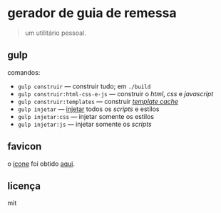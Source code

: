 gerador de guia de remessa
==========================

> um utilitário pessoal.

gulp
----

comandos:

- `gulp construir` — construir tudo; em `./build`
- `gulp construir:html-css-e-js` — construir o *html*, *css* e *javascript*
- `gulp construir:templates` — construir [*template cache*](https://goo.gl/31tQvv)
- `gulp injetar` — [injetar](https://goo.gl/R3ju2V) todos os *scripts* e estilos
- `gulp injetar:css` — injetar somente os estilos
- `gulp injetar:js` — injetar somente os *scripts*

favicon
-------

o [ícone](./favicon.ico) foi obtido [aqui](https://goo.gl/gLfGDu).

licença
-------

mit
